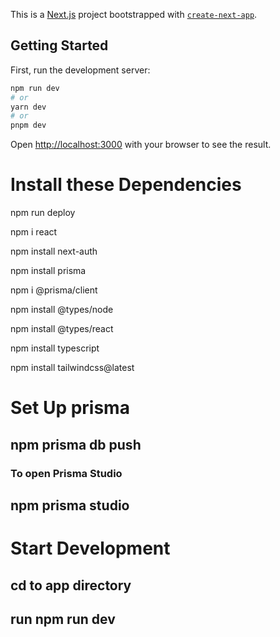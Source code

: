 This is a [Next.js](https://nextjs.org/) project bootstrapped with [`create-next-app`](https://github.com/vercel/next.js/tree/canary/packages/create-next-app).

## Getting Started

First, run the development server:

```bash
npm run dev
# or
yarn dev
# or
pnpm dev
```

Open [http://localhost:3000](http://localhost:3000) with your browser to see the result.
# Install these Dependencies

npm run deploy

npm i react

npm install next-auth

npm install prisma

npm i @prisma/client

npm install @types/node

npm install @types/react

npm install typescript


npm install tailwindcss@latest

# Set Up prisma
## npm prisma db push

### To open Prisma Studio
## npm prisma studio

# Start Development

## cd to app directory

## run npm run dev